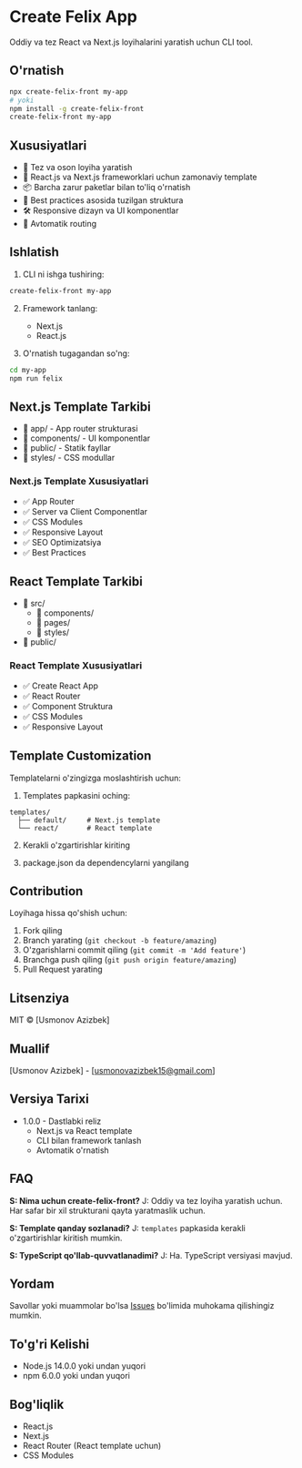 # Create Felix App

Oddiy va tez React va Next.js loyihalarini yaratish uchun CLI tool.

## O'rnatish

```bash
npx create-felix-front my-app
# yoki
npm install -g create-felix-front
create-felix-front my-app
```

## Xususiyatlari

- 🚀 Tez va oson loyiha yaratish
- 🎨 React.js va Next.js frameworklari uchun zamonaviy template
- 📦 Barcha zarur paketlar bilan to'liq o'rnatish
- 🎯 Best practices asosida tuzilgan struktura
- 🛠 Responsive dizayn va UI komponentlar
- 🔄 Avtomatik routing

## Ishlatish

1. CLI ni ishga tushiring:
```bash
create-felix-front my-app
```

2. Framework tanlang:
   - Next.js
   - React.js

3. O'rnatish tugagandan so'ng:
```bash
cd my-app
npm run felix
```

## Next.js Template Tarkibi

- 📁 app/ - App router strukturasi
- 📁 components/ - UI komponentlar
- 📁 public/ - Statik fayllar
- 📁 styles/ - CSS modullar

### Next.js Template Xususiyatlari
- ✅ App Router
- ✅ Server va Client Componentlar
- ✅ CSS Modules
- ✅ Responsive Layout
- ✅ SEO Optimizatsiya
- ✅ Best Practices

## React Template Tarkibi

- 📁 src/
  - 📁 components/
  - 📁 pages/
  - 📁 styles/
- 📁 public/

### React Template Xususiyatlari
- ✅ Create React App
- ✅ React Router
- ✅ Component Struktura
- ✅ CSS Modules
- ✅ Responsive Layout

## Template Customization

Templatelarni o'zingizga moslashtirish uchun:

1. Templates papkasini oching:
```
templates/
  ├── default/     # Next.js template
  └── react/       # React template
```

2. Kerakli o'zgartirishlar kiriting

3. package.json da dependencylarni yangilang

## Contribution

Loyihaga hissa qo'shish uchun:

1. Fork qiling
2. Branch yarating (`git checkout -b feature/amazing`)
3. O'zgarishlarni commit qiling (`git commit -m 'Add feature'`)
4. Branchga push qiling (`git push origin feature/amazing`)
5. Pull Request yarating

## Litsenziya

MIT © [Usmonov Azizbek]

## Muallif

[Usmonov Azizbek] - [usmonovazizbek15@gmail.com]

## Versiya Tarixi

- 1.0.0 - Dastlabki reliz
  - Next.js va React template
  - CLI bilan framework tanlash
  - Avtomatik o'rnatish

## FAQ

**S: Nima uchun create-felix-front?**
J: Oddiy va tez loyiha yaratish uchun. Har safar bir xil strukturani qayta yaratmaslik uchun.

**S: Template qanday sozlanadi?**
J: `templates` papkasida kerakli o'zgartirishlar kiritish mumkin.

**S: TypeScript qo'llab-quvvatlanadimi?**
J: Ha. TypeScript versiyasi mavjud.

## Yordam

Savollar yoki muammolar bo'lsa [Issues](https://github.com/usmonovdev/create-felix-front/issues) bo'limida muhokama qilishingiz mumkin.

## To'g'ri Kelishi

- Node.js 14.0.0 yoki undan yuqori
- npm 6.0.0 yoki undan yuqori

## Bog'liqlik

- React.js
- Next.js
- React Router (React template uchun)
- CSS Modules